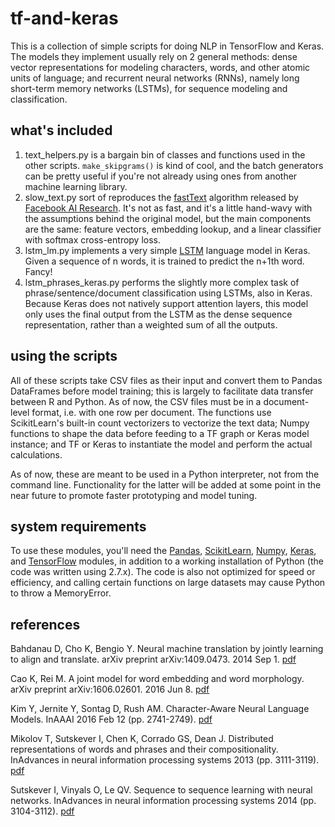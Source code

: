 # tf-and-keras
This is a collection of simple scripts for doing NLP in TensorFlow and Keras. The models they implement usually rely on 2 general methods: dense vector representations for modeling characters, words, and other atomic units of language; and recurrent neural networks (RNNs), namely long short-term memory networks (LSTMs), for sequence modeling and classification. 

## what's included
  1. text_helpers.py is a bargain bin of classes and functions used in the other scripts. ```make_skipgrams()``` is kind of cool, and the batch generators can be pretty useful if you're not already using ones from another machine learning library. 
  2. slow_text.py sort of reproduces the [fastText](https://github.com/facebookresearch/fastText) algorithm released by [Facebook AI Research](https://research.fb.com/category/facebook-ai-research-fair/). It's not as fast, and it's a little hand-wavy with the assumptions behind the original model, but the main components are the same: feature vectors, embedding lookup, and a linear classifier with softmax cross-entropy loss. 
  3. lstm_lm.py implements a very simple [LSTM](http://colah.github.io/posts/2015-08-Understanding-LSTMs/) language model in Keras. Given a sequence of n words, it is trained to predict the n+1th word. Fancy!
  4. lstm_phrases_keras.py performs the slightly more complex task of phrase/sentence/document classification using LSTMs, also in Keras. Because Keras does not natively support attention layers, this model only uses the final output from the LSTM as the dense sequence representation, rather than a weighted sum of all the outputs.

## using the scripts
All of these scripts take CSV files as their input and convert them to Pandas DataFrames before model training; this is largely to facilitate data transfer between R and Python. As of now, the CSV files must be in a document-level format, i.e. with one row per document. The functions use ScikitLearn's built-in count vectorizers to vectorize the text data; Numpy functions to shape the data before feeding to a TF graph or Keras model instance; and TF or Keras to instantiate the model and perform the actual calculations. 

As of now, these are meant to be used in a Python interpreter, not from the command line. Functionality for the latter will be added at some point in the near future to promote faster prototyping and model tuning.

## system requirements
To use these modules, you'll need the [Pandas](http://pandas.pydata.org/), [ScikitLearn](http://scikit-learn.org/stable/), [Numpy](http://www.numpy.org/), [Keras](https://keras.io/), and [TensorFlow](https://www.tensorflow.org/) modules, in addition to a working installation of Python (the code was written using 2.7.x). The code is also not optimized for speed or efficiency, and calling certain functions on large datasets may cause Python to throw a MemoryError. 

## references
Bahdanau D, Cho K, Bengio Y. Neural machine translation by jointly learning to align and translate. arXiv preprint arXiv:1409.0473. 2014 Sep 1. [pdf](https://arxiv.org/pdf/1409.0473.pdf)

Cao K, Rei M. A joint model for word embedding and word morphology. arXiv preprint arXiv:1606.02601. 2016 Jun 8. [pdf](https://arxiv.org/pdf/1606.02601.pdf)

Kim Y, Jernite Y, Sontag D, Rush AM. Character-Aware Neural Language Models. InAAAI 2016 Feb 12 (pp. 2741-2749). [pdf](https://www.aaai.org/ocs/index.php/AAAI/AAAI16/paper/viewFile/12489/12017)

Mikolov T, Sutskever I, Chen K, Corrado GS, Dean J. Distributed representations of words and phrases and their compositionality. InAdvances in neural information processing systems 2013 (pp. 3111-3119). [pdf](http://papers.nips.cc/paper/5021-distributed-representations-of-words-and-phrases-and-their-compositionality.pdf)

Sutskever I, Vinyals O, Le QV. Sequence to sequence learning with neural networks. InAdvances in neural information processing systems 2014 (pp. 3104-3112). [pdf](http://papers.nips.cc/paper/5346-sequence-to-sequence-learning-with-neural-networks.pdf)

